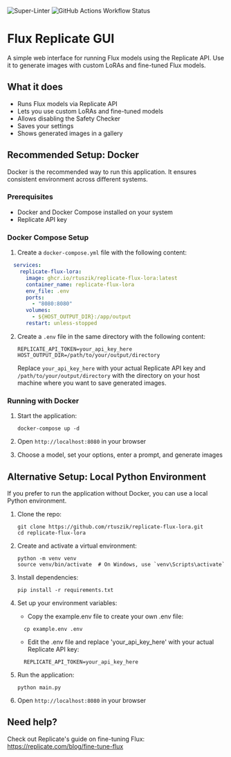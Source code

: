 ![Super-Linter](https://github.com/rtuszik/replicate-flux-lora/actions/workflows/super-linter.yml/badge.svg)
![GitHub Actions Workflow Status](https://img.shields.io/github/actions/workflow/status/rtuszik/replicate-flux-lora/docker-build-push.yml)


# Flux Replicate GUI
A simple web interface for running Flux models using the Replicate API. Use it to generate images with custom LoRAs and fine-tuned Flux models.

## What it does
- Runs Flux models via Replicate API
- Lets you use custom LoRAs and fine-tuned models
- Allows disabling the Safety Checker
- Saves your settings
- Shows generated images in a gallery

## Recommended Setup: Docker
Docker is the recommended way to run this application. It ensures consistent environment across different systems.

### Prerequisites
- Docker and Docker Compose installed on your system
- Replicate API key

### Docker Compose Setup
1. Create a `docker-compose.yml` file with the following content:
```yaml
  services:
    replicate-flux-lora:
      image: ghcr.io/rtuszik/replicate-flux-lora:latest
      container_name: replicate-flux-lora
      env_file: .env
      ports:
        - "8080:8080"
      volumes:
        - ${HOST_OUTPUT_DIR}:/app/output
      restart: unless-stopped
```

2. Create a `.env` file in the same directory with the following content:
   ```
   REPLICATE_API_TOKEN=your_api_key_here
   HOST_OUTPUT_DIR=/path/to/your/output/directory
   ```
   Replace `your_api_key_here` with your actual Replicate API key and `/path/to/your/output/directory` with the directory on your host machine where you want to save generated images.

### Running with Docker
1. Start the application:
   ```
   docker-compose up -d
   ```

2. Open `http://localhost:8080` in your browser

3. Choose a model, set your options, enter a prompt, and generate images

## Alternative Setup: Local Python Environment
If you prefer to run the application without Docker, you can use a local Python environment.

1. Clone the repo:
   ```
   git clone https://github.com/rtuszik/replicate-flux-lora.git
   cd replicate-flux-lora
   ```

2. Create and activate a virtual environment:
   ```
   python -m venv venv
   source venv/bin/activate  # On Windows, use `venv\Scripts\activate`
   ```

3. Install dependencies:
   ```
   pip install -r requirements.txt
   ```

4. Set up your environment variables:
   - Copy the example.env file to create your own .env file:
   ```
     cp example.env .env
   ```
   - Edit the .env file and replace 'your_api_key_here' with your actual Replicate API key:
   ```
     REPLICATE_API_TOKEN=your_api_key_here
   ```

5. Run the application:
   ```
   python main.py
   ```

6. Open `http://localhost:8080` in your browser

## Need help?
Check out Replicate's guide on fine-tuning Flux:
https://replicate.com/blog/fine-tune-flux
